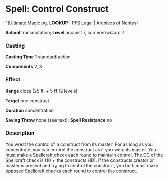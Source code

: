 # Spell: Control Construct

^([Ultimate Magic][ss-control-construct] pg. **LOOKUP** | PFS Legal | [Archives of Nehtys][sn-control-construct])

**School** transmutation; **Level** arcanist 7, sorcerer/wizard 7

### Casting

**Casting Time** 1 standard action  

**Components** V, S

### Effect

**Range** close (25 ft. + 5 ft./2 levels)  

**Target** one construct  

**Duration** concentration  

**Saving Throw** none (see text); **Spell Resistance** no

### Description

You wrest the control of a construct from its master. For as long as you concentrate, you can control the construct as if you were its master. You must make a Spellcraft check each round to maintain control. The DC of the Spellcraft check is (10 + the constructs HD). If the constructs creator or master is present and trying to control the construct, you both must make opposed Spellcraft checks each round to control the construct.

[ss-control-construct]: http://paizo.com/pathfinderRPG/v57
[sn-control-construct]: http://www.archivesofnethys.com/SpellDisplay.aspx?ItemName=Control%20Construct